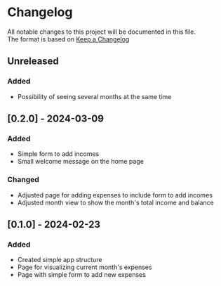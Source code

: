 # Changelog
All notable changes to this project will be documented in this file.  
The format is based on [Keep a Changelog](https://keepachangelog.com/en/1.1.0/)

## Unreleased
### Added
- Possibility of seeing several months at the same time

## [0.2.0] - 2024-03-09
### Added
- Simple form to add incomes
- Small welcome message on the home page
### Changed
- Adjusted page for adding expenses to include form to add incomes
- Adjusted month view to show the month's total income and balance

## [0.1.0] - 2024-02-23
### Added
- Created simple app structure
- Page for visualizing current month's expenses
- Page with simple form to add new expenses